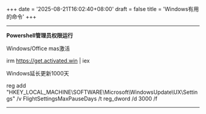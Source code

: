 +++
date = '2025-08-21T16:02:40+08:00'
draft = false
title = 'Windows有用的命令'
+++

---

**Powershell管理员权限运行**

Windows/Office mas激活

irm https://get.activated.win | iex

Windows延长更新1000天

reg add "HKEY_LOCAL_MACHINE\SOFTWARE\Microsoft\WindowsUpdate\UX\Settings" /v FlightSettingsMaxPauseDays /t reg_dword /d 3000 /f

---